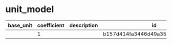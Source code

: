 # unit_model
|base_unit|coefficient|description|id|name|
|--|--|--|--|--|
||1||b157d414fa3446d49a357465d7c2983e|грамм|